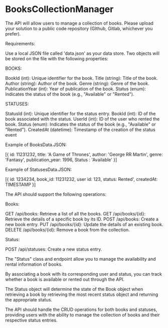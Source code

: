 # BooksCollectionManager
The API will allow users to manage a collection of books. Please upload your solution to a public code repository (GIthub, Gitlab, whichever you prefer).

Requirements:

Use a local JSON file called 'data.json' as your data store. Two objects will be stored on the file with the following properties:

 
BOOKS:

BookId (int): Unique identifier for the book.
Title (string): Title of the book.
Author (string): Author of the book.
Genre (string): Genre of the book.
PublicationYear (int): Year of publication of the book.
Status (enum): Indicates the status of the book (e.g., "Available" or "Rented").
 

 

STATUSES:

StatusId (int): Unique identifier for the status entry.
BookId (int): ID of the book associated with the status.
UserId (int): ID of the user who rented the book.
Status (enum): Indicates the status of the book (e.g., "Available" or "Rented").
CreatedAt (datetime): Timestamp of the creation of the status event
 

Example of BooksData.JSON:

[{
id: 11231232,
title: 'A Game of Thrones', 
author: 'George RR Martin',
genre: 'Fantasy', 
publication_year: 1996,
Status : 'Available'
}]

Example of StatusesData.JSON:

[{
id: 1234234, 
book_id: 11231232, 
user id: 123, 
status: Rented',
createdAt: TIMESTAMP
}]



The API should support the following operations:


Books:

GET /api/books: Retrieve a list of all the books.
GET /api/books/{id}: Retrieve the details of a specific book by its ID.
POST /api/books: Create a new book entry.
PUT /api/books/{id}: Update the details of an existing book.
DELETE /api/books/{id}: Remove a book from the collection.
 

Status:

POST /api/statuses: Create a new status entry.
 

The "Status" class and endpoint allow you to manage the availability and rental information of books.

By associating a book with its corresponding user and status, you can track whether a book is available or rented out through the API.

The Status object will determine the state of the Book object when retrieving a book by retrieving the most recent status object and returning the appropriate status.

The API should handle the CRUD operations for both books and statuses, providing users with the ability to manage the collection of books and their respective status entries.
